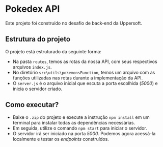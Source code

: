 # Pokedex API

Este projeto foi construído no desafio de back-end da Uppersoft.

## Estrutura do projeto
O projeto está estruturado da seguinte forma:
- Na pasta ```routes```, temos as rotas da nossa API, com seus respectivos arquivos ```index.js```.
- No diretório ```src\utils\pokemonsFunction```, temos um arquivo com as funções utilizadas nas rotas durante a implementação da API.
- O ```server.js``` é o arquivo inicial que escuta a porta escolhida (*5000*) e inicia o servidor criado.

## Como executar?
- Baixe o ``.zip`` do projeto e execute a instrução ``npm install`` em um terminal para instalar todas as dependências necessárias.
- Em seguida, utilize o comando ``npm start`` para iniciar o servidor.
- O servidor irá ser iniciado na porta *5000*. Podemos agora acessá-la localmente e testar os *endpoints* construídos.
